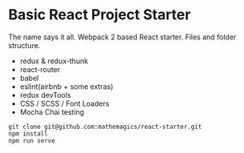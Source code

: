 # Basic React Project Starter

The name says it all.
Webpack 2 based React starter. Files and folder structure.
* redux & redux-thunk
* react-router
* babel
* eslint(airbnb + some extras)
* redux devTools
* CSS / SCSS / Font Loaders
* Mocha Chai testing

```
git clone git@github.com:mathemagics/react-starter.git
npm install
npm run serve
```
